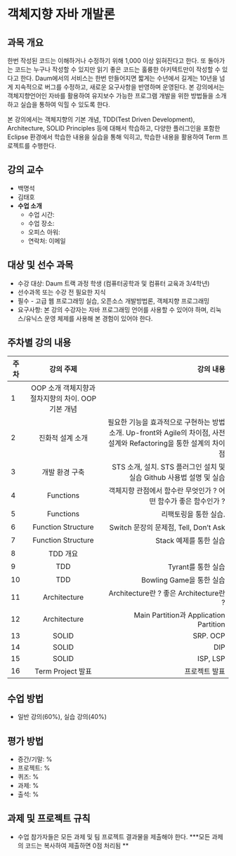 객체지향 자바 개발론
=========================

## 과목 개요
한번 작성된 코드는 이해하거나 수정하기 위해 1,000 이상 읽혀진다고 한다. 또 돌아가는 코드는 누구나 작성할 수 있지만 읽기 좋은 코드는 훌륭한 아키텍트만이 작성할 수 있다고 한다. Daum에서의 서비스는 한번 만들어지면 짧게는 수년에서 길게는 10년을 넘게 지속적으로 버그를 수정하고, 새로운 요구사항을 반영하며 운영된다. 본 강의에서는 객체지향언어인 자바를 활용하여 유지보수 가능한 프로그램 개발을 위한 방법들을 소개하고 실습을 통하여 익힐 수 있도록 한다.

본 강의에서는 객체지향의 기본 개념, TDD(Test Driven Development), Architecture, SOLID Principles 등에 대해서 학습하고, 다양한 플러그인을 포함한 Eclipse 환경에서 학습한 내용을 실습을 통해 익히고, 학습한 내용을 활용하여 Term 프로젝트를 수행한다.

## 강의 교수
* 백명석
* 김태호 
* **수업 소개**
   * 수업 시간:
   * 수업 장소: 
   * 오피스 아워: 
   * 연락처: 이메일
   
##  대상 및 선수 과목
* 수강 대상: Daum 트랙 과정 학생 (컴퓨터공학과 및 컴퓨터 교육과 3/4학년)
* 선수과목 또는 수강 전 필요한 지식
 * 필수 - 고급 웹 프로그래밍 실습, 오픈소스 개발방법론, 객체지향 프로그래밍
 * 요구사항: 본 강의 수강자는 자바 프로그래밍 언어를 사용할 수 있어야 하며, 리눅스/유닉스 운영 체제를 사용해 본 경험이 있어야 한다. 

## 주차별 강의 내용
| 주차          |강의 주제	    | 강의 내용 |
| ------------- |:-------------:| ---------:|
| 1	| OOP 소개	 객체지향과 절차지향의 차이. OOP 기본 개념 |
| 2	| 진화적 설계 소개|	필요한 기능을 효과적으로 구현하는 방법 소개. Up-front와 Agile의 차이점, 사전 설계와 Refactoring을 통한 설계의 차이점 |
| 3	| 개발 환경 구축|	STS 소개, 설치.  STS 플러그인 설치 및 실습 Github 사용법 설명 및 실습 |
| 4	| Functions	|객체지향 관점에서 함수란 무엇인가 ? 어떤 함수가 좋은 함수인가 ? |
| 5	| Functions|	리팩토링을 통한 실습.
| 6	| Function Structure |	Switch 문장의 문제점, Tell, Don’t Ask |
| 7	| Function Structure |	Stack 예제를 통한 실습 |
| 8	| TDD	개요| |
| 9	| TDD	|Tyrant를 통한 실습|
| 10 | TDD	|Bowling Game을 통한 실습|
| 11 | Architecture	|Architecture란 ? 좋은 Architecture란 ?|
| 12 | Architecture	|Main Partition과 Application Partition|
| 13 | SOLID	 |SRP. OCP||
| 14 | SOLID	| DIP|
| 15 | SOLID	 |ISP, LSP|
| 16 | Term Project 발표|	프로젝트 발표|

## 수업 방법
* 일반 강의(60%), 실습 강의(40%)

## 평가 방법
* 증간/기말: %
* 프로젝트: % 
* 퀴즈: %
* 과제: %
* 출석: %

## 과제 및 프로젝트 규칙
* 수업 참가자들은 모든 과제 및 팀 프로젝트 결과물을 제출해야 한다.
***모든 과제의 코드는 복사하여 제출하면 0점 처리됨 **
